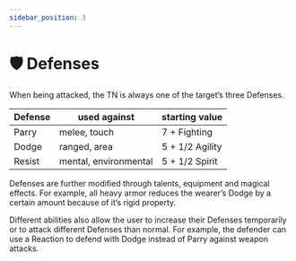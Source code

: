 ```yaml
---
sidebar_position: 3
---
```


# 🛡 Defenses

When being attacked, the TN is always one of the target’s three Defenses.

| Defense | used against | starting value |
| --- | --- | --- |
| Parry | melee, touch | 7 + Fighting |
| Dodge | ranged, area | 5 + 1/2 Agility |
| Resist | mental, environmental | 5 + 1/2 Spirit |

Defenses are further modified through talents, equipment and magical effects. For example, all heavy armor reduces the wearer’s Dodge by a certain amount because of it’s rigid property.

Different abilities also allow the user to increase their Defenses temporarily or to attack different Defenses than normal. For example, the defender can use a Reaction to defend with Dodge instead of Parry against weapon attacks.
